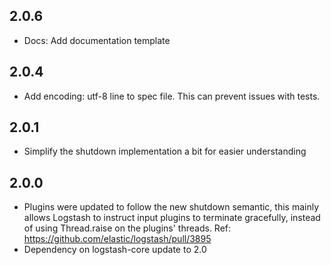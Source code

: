 ## 2.0.6
 - Docs: Add documentation template
## 2.0.4
 - Add encoding: utf-8 line to spec file.  This can prevent issues with tests.
## 2.0.1
 - Simplify the shutdown implementation a bit for easier understanding
## 2.0.0
 - Plugins were updated to follow the new shutdown semantic, this mainly allows Logstash to instruct input plugins to terminate gracefully, 
   instead of using Thread.raise on the plugins' threads. Ref: https://github.com/elastic/logstash/pull/3895
 - Dependency on logstash-core update to 2.0

